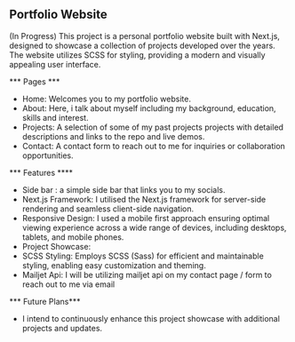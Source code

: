 ## Portfolio Website ##
(In Progress)
This project is a personal portfolio website built with Next.js, designed to showcase a collection of projects developed over the years. The website utilizes SCSS for styling, providing a modern and visually appealing user interface.

*** Pages ***
- Home: Welcomes you to my portfolio website.
- About: Here, i talk about myself including my background, education, skills and interest.
- Projects:  A selection of some of my past projects projects with detailed descriptions and links to the repo and live demos.
- Contact: A contact form to reach out to me for inquiries or collaboration opportunities.

*** Features ****
- Side bar : a simple side bar that links you to my socials. 
- Next.js Framework: I utilised the Next.js framework for server-side rendering and seamless client-side navigation.
- Responsive Design: I used a mobile first approach ensuring optimal viewing experience across a wide range of devices, including desktops, tablets, and mobile phones.
- Project Showcase: 
- SCSS Styling: Employs SCSS (Sass) for efficient and maintainable styling, enabling easy customization and theming.
- Mailjet Api: I will be utilizing mailjet api on my contact page / form to reach out to me via email

*** Future Plans***
- I intend to continuously enhance this project showcase with additional projects and updates.
